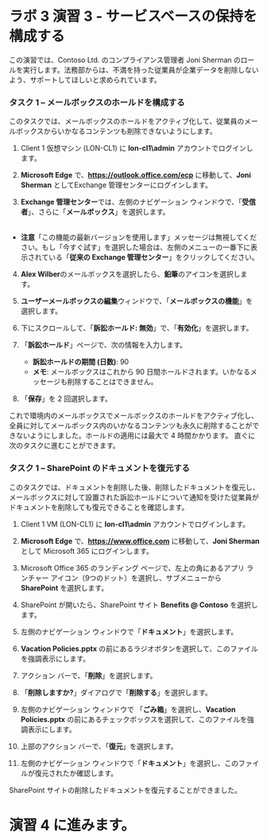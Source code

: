 ﻿# ラボ 3 演習 3 - サービスベースの保持を構成する

この演習では、Contoso Ltd. のコンプライアンス管理者 Joni Sherman のロールを実行します。法務部からは、不満を持った従業員が企業データを削除しないよう、サポートしてほしいと求められています。

### タスク 1 – メールボックスのホールドを構成する

このタスクでは、メールボックスのホールドをアクティブ化して、従業員のメールボックスからいかなるコンテンツも削除できないようにします。

1. Client 1 仮想マシン (LON-CL1) に **lon-cl1\admin** アカウントでログインします。

2. **Microsoft Edge** で、**https://outlook.office.com/ecp** に移動して、**Joni Sherman** としてExchange 管理センターにログインします。

3. **Exchange 管理センター**では、左側のナビゲーション ウィンドウで、「**受信者**」、さらに「**メールボックス**」を選択します。<br><br>

  -  **注意**「この機能の最新バージョンを使用します」メッセージは無視してください。もし「今すぐ試す」を選択した場合は、左側のメニューの一番下に表示されている「**従来の Exchange 管理センター**」をクリックしてください。

4. **Alex Wilber**のメールボックスを選択したら、**鉛筆**のアイコンを選択します。

5. **ユーザーメールボックスの編集**ウィンドウで、「**メールボックスの機能**」を選択します。

6. 下にスクロールして、「**訴訟ホールド: 無効**」で、「**有効化**」を選択します。

7. 「**訴訟ホールド**」ページで、次の情報を入力します。

    - **訴訟ホールドの期間 (日数)**: 90
    - **メモ**: メールボックスはこれから 90 日間ホールドされます。いかなるメッセージも削除することはできません。

8. 「**保存**」を 2 回選択します。

これで環境内のメールボックスでメールボックスのホールドをアクティブ化し、全員に対してメールボックス内のいかなるコンテンツも永久に削除することができないようにしました。ホールドの適用には最大で 4 時間かかります。  直ぐに次のタスクに進むことができます。

### タスク 1 – SharePoint のドキュメントを復元する

このタスクでは、ドキュメントを削除した後、削除したドキュメントを復元し、メールボックスに対して設置された訴訟ホールドについて通知を受けた従業員がドキュメントを削除しても復元できることを確認します。

1. Client 1 VM (LON-CL1) に **lon-cl1\admin** アカウントでログインします。

2. **Microsoft Edge** で、**https://www.office.com** に移動して、**Joni Sherman** として Microsoft 365 にログインします。

3. Microsoft Office 365 のランディング ページで、左上の角にあるアプリ ランチャー アイコン（9つのドット）を選択し、サブメニューから **SharePoint** を選択します。

4. SharePoint が開いたら、SharePoint サイト **Benefits @ Contoso** を選択します。

5. 左側のナビゲーション ウィンドウで「**ドキュメント**」を選択します。

6. **Vacation Policies.pptx** の前にあるラジオボタンを選択して、このファイルを強調表示にします。

7. アクション バーで、「**削除**」を選択します。

8. 「**削除しますか?**」ダイアログで「**削除する**」を選択します。

9. 左側のナビゲーション ウィンドウで 「**ごみ箱**」を選択し、**Vacation Policies.pptx** の前にあるチェックボックスを選択して、このファイルを強調表示にします。

10. 上部のアクション バーで、「**復元**」を選択します。

11. 左側のナビゲーション ウィンドウで「**ドキュメント**」を選択し、このファイルが復元されたか確認します。

SharePoint サイトの削除したドキュメントを復元することができました。

# 演習 4 に進みます。
